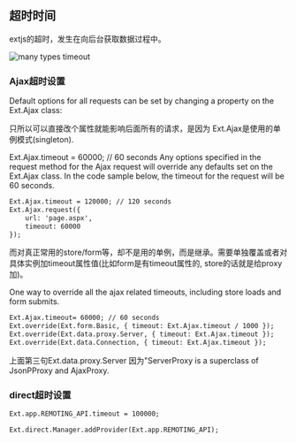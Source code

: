 ## 超时时间

extjs的超时，发生在向后台获取数据过程中。

![many types timeout](http://ww3.sinaimg.cn/mw690/62dabf66gw1f4w6jeyomvj20620ckdha.jpg)

### Ajax超时设置

Default options for all requests can be set by changing a property on the Ext.Ajax class:

只所以可以直接改个属性就能影响后面所有的请求，是因为 Ext.Ajax是使用的单例模式(singleton).

Ext.Ajax.timeout = 60000; // 60 seconds
Any options specified in the request method for the Ajax request will override any defaults set on the Ext.Ajax class. In the code sample below, the timeout for the request will be 60 seconds.

```html
Ext.Ajax.timeout = 120000; // 120 seconds
Ext.Ajax.request({
    url: 'page.aspx',
    timeout: 60000
});
```


而对真正常用的store/form等，却不是用的单例，而是继承。需要单独覆盖或者对具体实例加timeout属性值(比如form是有timeout属性的, store的话就是给proxy加)。

One way to override all the ajax related timeouts, including store loads and form submits.
  
```html
Ext.Ajax.timeout= 60000; // 60 seconds
Ext.override(Ext.form.Basic, { timeout: Ext.Ajax.timeout / 1000 });
Ext.override(Ext.data.proxy.Server, { timeout: Ext.Ajax.timeout });
Ext.override(Ext.data.Connection, { timeout: Ext.Ajax.timeout });
```

上面第三句Ext.data.proxy.Server 因为"ServerProxy is a superclass of JsonPProxy and AjaxProxy.

### direct超时设置

```html
Ext.app.REMOTING_API.timeout = 100000;

Ext.direct.Manager.addProvider(Ext.app.REMOTING_API);
```